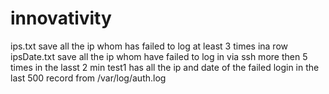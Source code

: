 # innovativity

ips.txt save all the ip whom has failed to log at least 3 times ina row
ipsDate.txt save all the ip whom have failed to log in via ssh more then 5 times in the lasst 2 min
test1 has all the ip and date of the failed login in the last 500 record from /var/log/auth.log
